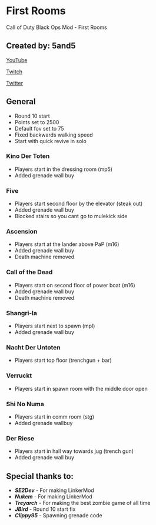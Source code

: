# First Rooms
Call of Duty Black Ops Mod - First Rooms

## Created by: 5and5

[YouTube](https://www.youtube.com/user/Zomb0s4life)

[Twitch](https://twitch.tv/5and5)

[Twitter](https://twitter.com/5and55)

## General
* Round 10 start
* Points set to 2500
* Default fov set to 75
* Fixed backwards walking speed
* Start with quick revive in solo

### Kino Der Toten
* Players start in the dressing room (mp5)
* Added grenade wall buy

### Five
* Players start second floor by the elevator (steak out)
* Added grenade wall buy
* Blocked stairs so you cant go to mulekick side

### Ascension
* Players start at the lander above PaP (m16)
* Added grenade wall buy
* Death machine removed

### Call of the Dead
* Players start on second floor of power boat (m16)
* Added grenade wall buy
* Death machine removed

### Shangri-la
* Players start next to spawn (mpl)
* Added grenade wall buy

### Nacht Der Untoten
* Players start top floor (trenchgun + bar)

### Verruckt
* Players start in spawn room with the middle door open

### Shi No Numa
* Players start in comm room (stg)
* Added grenade wallbuy

### Der Riese
* Players start in hall way towards jug (trench gun)
* Added grenade wall buy

## Special thanks to:
* **_SE2Dev_** - For making LinkerMod
* **_Nukem_** - For making LinkerMod
* **_Treyarch_** - For making the best zombie game of all time
* **_JBird_** - Round 10 start fix
* **_Clippy95_** - Spawning grenade code
